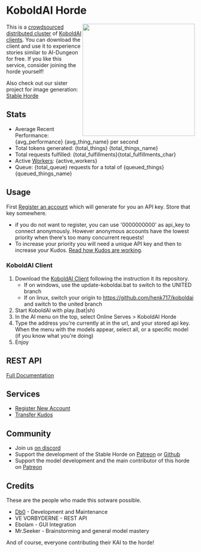 # KoboldAI Horde

<img style="float:right" src="{horde_img_url}/{horde_image}.jpg" width="300" /> This is a [crowdsourced distributed cluster](https://github.com/db0/KoboldAI-Horde) of [KoboldAI clients](https://github.com/KoboldAI/KoboldAI-Client). You can download the client and use it to experience stories similar to AI-Dungeon for free. If you like this service, consider joining the horde yourself!

Also check out our sister project for image generation: [Stable Horde](https://stablehorde.net)


## Stats 

* Average Recent Performance: {avg_performance} {avg_thing_name} per second
* Total tokens generated: {total_things} {total_things_name}
* Total requests fulfilled: {total_fulfillments}{total_fulfillments_char}
* Active [Workers](/api/v2/workers): {active_workers}
* Queue: {total_queue} requests for a total of {queued_things} {queued_things_name}

## Usage

First [Register an account](/register) which will generate for you an API key. Store that key somewhere.

   * if you do not want to register, you can use '0000000000' as api_key to connect anonymously. However anonymous accounts have the lowest priority when there's too many concurrent requests!
   * To increase your priority you will need a unique API key and then to increase your Kudos. [Read how Kudos are working](https://dbzer0.com/blog/the-kudos-based-economy-for-the-koboldai-horde/).


### KoboldAI Client

1. Download the [KoboldAI Client](https://github.com/KoboldAI/KoboldAI-Client) following the instruction it its repository. 
    * If on windows, use the update-koboldai.bat to switch to the UNITED branch
    * If on linux, switch your origin to https://github.com/henk717/koboldai and switch to the united branch
1. Start KoboldAI with play.(bat|sh)
1. In the AI menu on the top, select Online Serves > KoboldAI Horde
1. Type the address you're currently at in the url, and your stored api key. When the menu with the models appear, select all, or a specific model (if you know what you're doing)
1. Enjoy

## REST API

[Full Documentation](/api)

## Services

* [Register New Account](/register)
* [Transfer Kudos](/transfer)

## Community

* Join us [on discord](https://koboldai.org/discord)
* Support the development of the Stable Horde on [Patreon](https://www.patreon.com/db0) or [Github](https://github.com/db0)
* Support the model development  and the main contributor of this horde on [Patreon](https://www.patreon.com/mrseeker)

## Credits

These are the people who made this sotware possible.

* [Db0](https://dbzer0.com) - Development and Maintenance
* VE VORBYDERNE - REST API 
* Ebolam - GUI Integration
* Mr.Seeker - Brainstorming and general model mastery

And of course, everyone contributing their KAI to the horde!
